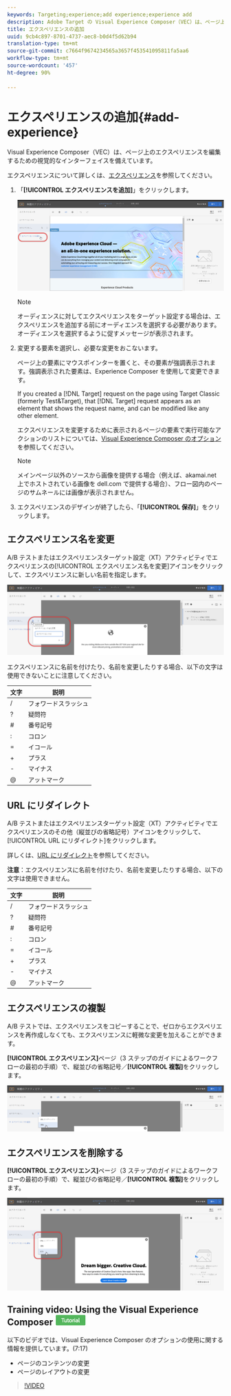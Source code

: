 ```yaml
---
keywords: Targeting;experience;add experience;experience add
description: Adobe Target の Visual Experience Composer（VEC）は、ページ上のエクスペリエンスを編集するための視覚的なインターフェイスを備えています。
title: エクスペリエンスの追加
uuid: 9cb4c897-8701-4737-aec8-b0d4f5d62b94
translation-type: tm+mt
source-git-commit: c7664f9674234565a3657f453541095811fa5aa6
workflow-type: tm+mt
source-wordcount: '457'
ht-degree: 90%

---
```



# エクスペリエンスの追加{#add-experience}

Visual Experience Composer（VEC）は、ページ上のエクスペリエンスを編集するための視覚的なインターフェイスを備えています。

エクスペリエンスについて詳しくは、[エクスペリエンス](../../../c-experiences/experiences.md#concept_A2E10F6AFB3D4AEAB6951EE14688848D)を参照してください。

1. 「**[!UICONTROL エクスペリエンスを追加]**」をクリックします。

   ![「エクスペリエンスを追加」オプション](/help/c-activities/t-test-ab/t-test-create-ab/assets/add-experience.png)

   >[!NOTE]
   >
   >オーディエンスに対してエクスペリエンスをターゲット設定する場合は、エクスペリエンスを追加する前にオーディエンスを選択する必要があります。オーディエンスを選択するように促すメッセージが表示されます。

1. 変更する要素を選択し、必要な変更をおこないます。

   ページ上の要素にマウスポインターを置くと、その要素が強調表示されます。強調表示された要素は、Experience Composer を使用して変更できます。

   If you created a [!DNL Target] request on the page using Target Classic (formerly Test&amp;Target), that [!DNL Target] request appears as an element that shows the request name, and can be modified like any other element.

   エクスペリエンスを変更するために表示されるページの要素で実行可能なアクションのリストについては、[Visual Experience Composer のオプション](/help/c-experiences/c-visual-experience-composer/viztarget-options.md)を参照してください。


   >[!NOTE]
   >
   >メインページ以外のソースから画像を提供する場合（例えば、akamai.net 上でホストされている画像を dell.com で提供する場合）、フロー図内のページのサムネールには画像が表示されません。

1. エクスペリエンスのデザインが終了したら、「**[!UICONTROL 保存]**」をクリックします。

## エクスペリエンス名を変更

A/B テストまたはエクスペリエンスターゲット設定（XT）アクティビティでエクスペリエンスの[!UICONTROL エクスペリエンス名を変更]アイコンをクリックして、エクスペリエンスに新しい名前を指定します。

![エクスペリエンス名を変更](/help/c-activities/t-test-ab/t-test-create-ab/assets/rename-experience.png)

エクスペリエンスに名前を付けたり、名前を変更したりする場合、以下の文字は使用できないことに注意してください。

| 文字 | 説明 |
|--- |--- |
| / | フォワードスラッシュ |
| ? | 疑問符 |
| # | 番号記号 |
| : | コロン |
| = | イコール |
| + | プラス |
| - | マイナス |
| @ | アットマーク |

## URL にリダイレクト

A/B テストまたはエクスペリエンスターゲット設定（XT）アクティビティでエクスペリエンスのその他（縦並びの省略記号）アイコンをクリックして、[!UICONTROL URL にリダイレクト]をクリックします。

詳しくは、[URL にリダイレクト](/help/c-experiences/c-visual-experience-composer/redirect-offer.md)を参照してください。

**注意**：エクスペリエンスに名前を付けたり、名前を変更したりする場合、以下の文字は使用できません。

| 文字 | 説明 |
|--- |--- |
| / | フォワードスラッシュ |
| ? | 疑問符 |
| # | 番号記号 |
| : | コロン |
| = | イコール |
| + | プラス |
| - | マイナス |
| @ | アットマーク |

## エクスペリエンスの複製

A/B テストでは、エクスペリエンスをコピーすることで、ゼロからエクスペリエンスを再作成しなくても、エクスペリエンスに軽微な変更を加えることができます。

**[!UICONTROL エクスペリエンス]**&#x200B;ページ（3 ステップのガイドによるワークフローの最初の手順）で、縦並びの省略記号／**[!UICONTROL 複製]**&#x200B;をクリックします。

![「エクスペリエンスを複製」オプション](/help/c-activities/t-test-ab/t-test-create-ab/assets/duplicate-experience.png)

## エクスペリエンスを削除する

**[!UICONTROL エクスペリエンス]**&#x200B;ページ（3 ステップのガイドによるワークフローの最初の手順）で、縦並びの省略記号／**[!UICONTROL 複製]**&#x200B;をクリックします。

![「エクスペリエンスを削除」オプション](/help/c-activities/t-test-ab/t-test-create-ab/assets/delete-experience.png)

## Training video: Using the Visual Experience Composer ![Tutorial badge](/help/assets/tutorial.png)

以下のビデオでは、Visual Experience Composer のオプションの使用に関する情報を提供しています。(7:17)

* ページのコンテンツの変更
* ページのレイアウトの変更

>[!VIDEO](https://video.tv.adobe.com/v/17399)
